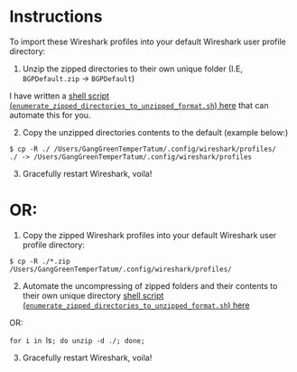 # Instructions

To import these Wireshark profiles into your default Wireshark user profile directory:

1) Unzip the zipped directories to their own unique folder (I.E, `BGPDefault.zip` -> `BGPDefault`) 

I have written a [shell script (`enumerate_zipped_directories_to_unzipped_format.sh`) here](https://github.com/GangGreenTemperTatum/bash/blob/main/enumerate_zipped_directories_to_unzipped_format.sh) that can automate this for you.

2) Copy the unzipped directories contents to the default (example below:)
```
$ cp -R ./ /Users/GangGreenTemperTatum/.config/wireshark/profiles/
./ -> /Users/GangGreenTemperTatum/.config/wireshark/profiles
```
3) Gracefully restart Wireshark, voila!

# OR:

1) Copy the zipped Wireshark profiles into your default Wireshark user profile directory:
```
$ cp -R ./*.zip /Users/GangGreenTemperTatum/.config/wireshark/profiles/
```
2) Automate the uncompressing of zipped folders and their contents to their own unique directory [shell script (`enumerate_zipped_directories_to_unzipped_format.sh`) here](https://github.com/GangGreenTemperTatum/bash/blob/main/enumerate_zipped_directories_to_unzipped_format.sh)

OR:

`for i in `ls`; do unzip -d ./; done;`

3) Gracefully restart Wireshark, voila!
